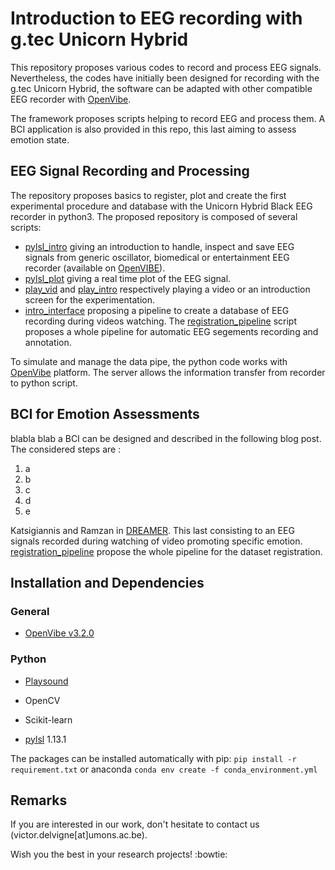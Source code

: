 # Introduction to EEG recording with g.tec Unicorn Hybrid

This repository proposes various codes to record and process EEG signals. Nevertheless, the codes have initially been designed for recording with the g.tec Unicorn Hybrid, the software can be adapted with other compatible EEG recorder with [OpenVibe](http://openvibe.inria.fr/supported-hardware/).

The framework proposes scripts helping to record EEG and process them. A BCI application is also provided in this repo, this last aiming to assess emotion state.

## EEG Signal Recording and Processing

The repository proposes basics to register, plot and create the first experimental procedure and database with the Unicorn Hybrid Black EEG recorder in python3. The proposed repository is composed of several scripts:

- [pylsl_intro](pylsl_intro.py) giving an introduction to handle, inspect and save EEG signals from generic oscillator, biomedical or entertainment EEG recorder (available on [OpenVIBE](http://openvibe.inria.fr/supported-hardware/)).
- [pylsl_plot](pylsl_plot.py) giving a real time plot of the EEG signal.
- [play_vid](play_vid.py) and [play_intro](play_intro.py) respectively playing a video or an introduction screen for the experimentation.
- [intro_interface](intro_interface.py) proposing a pipeline to create a database of EEG recording during videos watching. The [registration_pipeline](registration_pipeline.py) script proposes a whole pipeline for automatic EEG segements recording and annotation.

To simulate and manage the data pipe, the python code works with [OpenVibe](http://openvibe.inria.fr/) platform. The server allows the information transfer from recorder to python script.

## BCI for Emotion Assessments

blabla blab a BCI can be designed and described in the following blog post. The considered steps are :
1. a 
2. b
3. c 
4. d 
5. e


Katsigiannis and Ramzan in [DREAMER](https://ieeexplore-ieee-org.ressources-electroniques.univ-lille.fr/document/7887697). This last consisting to an EEG signals recorded during watching of video promoting specific emotion. [registration_pipeline](registration_pipeline.py) propose the whole pipeline for the dataset registration.



## Installation and Dependencies

### General 

- [OpenVibe v3.2.0](http://openvibe.inria.fr/downloads/)

### Python

- [Playsound](https://github.com/TaylorSMarks/playsound)

- OpenCV

- Scikit-learn

- [pylsl](https://github.com/chkothe/pylsl) 1.13.1

The packages can be installed automatically with pip: `pip install -r requirement.txt` or anaconda `conda env create -f conda_environment.yml`


## Remarks

If you are interested in our work, don't hesitate to contact us (victor.delvigne[at]umons.ac.be). 

Wish you the best in your research projects! :bowtie:
